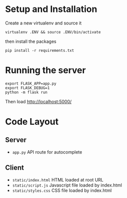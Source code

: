 # Setup and Installation

Create a new virtualenv and source it
```
virtualenv .ENV && source .ENV/bin/activate
```

then install the packages
```
pip install -r requirements.txt
```

# Running the server
```
export FLASK_APP=app.py
export FLASK_DEBUG=1
python -m flask run
```

Then load <http://localhost:5000/>

# Code Layout

## Server
* `app.py` API route for autocomplete

## Client
* `static/index.html` HTML loaded at root URL
* `static/script.js` Javascript file loaded by index.html
* `static/styles.css` CSS file loaded by index.html
